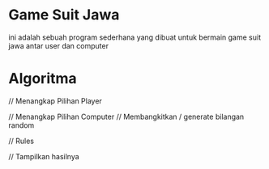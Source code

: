 # Game Suit Jawa
ini adalah sebuah program sederhana yang dibuat untuk bermain game suit jawa antar user dan computer

# Algoritma 

// Menangkap Pilihan Player

// Menangkap Pilihan Computer
// Membangkitkan / generate bilangan random 

// Rules 

// Tampilkan hasilnya 